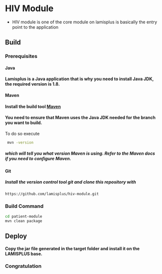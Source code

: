 # HIV Module
* HIV module is one of the core module on lamisplus is basically the entry point to the application

## Build

### Prerequisites

#### Java

####  Lamisplus is a Java application that is why you need to install Java JDK, the required version is 1.8.

#### Maven
#### Install the build tool [Maven](https://maven.apache.org/install.html)
#### You need to ensure that Maven uses the Java JDK needed for the branch you want to build.

To do so execute

```bash
 mvn -version
```

##### which will tell you what version Maven is using. Refer to the Maven docs if you need to configure Maven.

#### Git
##### Install the version control tool git and clone this repository with

```bash
https://github.com/lamisplus/hiv-module.git
```
### Build Command
```bash
cd patient-module
mvn clean package
```

## Deploy
#### Copy the jar file generated in the target folder and install it on the LAMISPLUS base.
###  Congratulation
